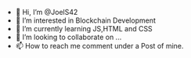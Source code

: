 - 👋 Hi, I’m @JoelS42
- 👀 I’m interested in Blockchain Development
- 🌱 I’m currently learning JS,HTML and CSS
- 💞️ I’m looking to collaborate on ...
- 📫 How to reach me comment under a Post of mine.

<!---
JoelS42/JoelS42 is a ✨ special ✨ repository because its `README.md` (this file) appears on your GitHub profile.
You can click the Preview link to take a look at your changes.
--->
